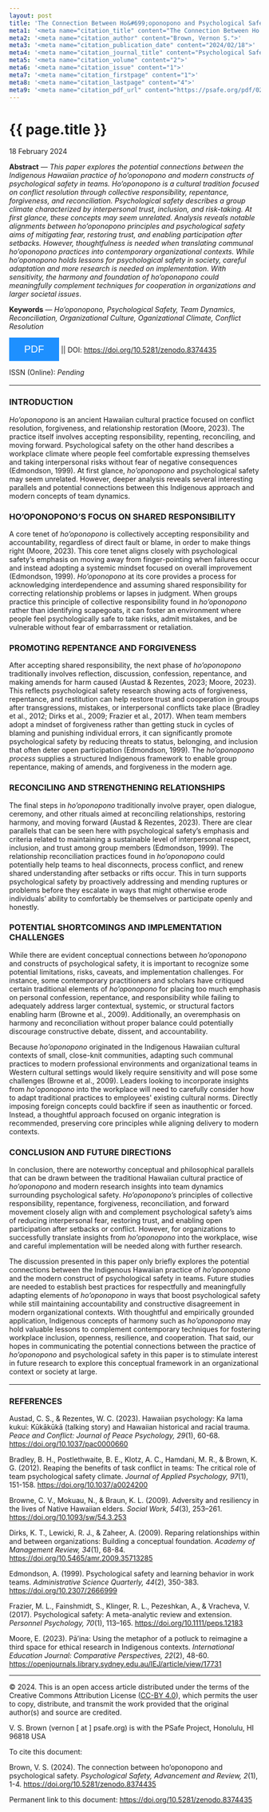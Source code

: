 ```yaml
---
layout: post
title: 'The Connection Between Ho&#699;oponopono and Psychological Safety'
meta1: '<meta name="citation_title" content="The Connection Between Ho’oponopono and Psychological Safety">'
meta2: '<meta name="citation_author" content="Brown, Vernon S.">'
meta3: '<meta name="citation_publication_date" content="2024/02/18">'
meta4: '<meta name="citation_journal_title" content="Psychological Safety, Advancement and Review">'
meta5: '<meta name="citation_volume" content="2">'
meta6: '<meta name="citation_issue" content="1">'
meta7: '<meta name="citation_firstpage" content="1">'
meta8: '<meta name="citation_lastpage" content="4">'
meta9: '<meta name="citation_pdf_url" content="https://psafe.org/pdf/02182024">'
---
```


{{ page.title }}
================
<!-- Add PDF Button Start -->
<link rel="stylesheet" href="https://cdnjs.cloudflare.com/ajax/libs/font-awesome/4.7.0/css/font-awesome.min.css">
<style>
.btn {
  background-color: DodgerBlue;
  border: none;
  color: white;
  padding: 12px 30px;
  cursor: pointer;
  font-size: 20px;
}
/* Darker background on mouse-over */
.btn:hover {
  background-color: RoyalBlue;
}
</style>
<!-- Add PDF Button End -->
<p class="meta">18 February 2024</p>

**Abstract** — _This paper explores the potential connections between the Indigenous Hawaiian practice of ho’oponopono and modern constructs of psychological safety in teams. Ho’oponopono is a cultural tradition focused on conflict resolution through collective responsibility, repentance, forgiveness, and reconciliation. Psychological safety describes a group climate characterized by interpersonal trust, inclusion, and risk-taking. At first glance, these concepts may seem unrelated. Analysis reveals notable alignments between ho’oponopono principles and psychological safety aims of mitigating fear, restoring trust, and enabling participation after setbacks. However, thoughtfulness is needed when translating communal ho’oponopono practices into contemporary organizational contexts. While ho’oponopono holds lessons for psychological safety in society, careful adaptation and more research is needed on implementation. With sensitivity, the harmony and foundation of ho’oponopono could meaningfully complement techniques for cooperation in organizations and larger societal issues_.

**Keywords** — _Ho’oponopono, Psychological Safety, Team Dynamics, Reconciliation, Organizational Culture, Oganizational Climate, Conflict Resolution_

<a href="https://psafe.org/pdf/02182024" target="_blank"><button class="btn"><i class="fa fa-download"></i> PDF</button></a> || 
DOI: <a href="https://doi.org/10.5281/zenodo.8374435" target="_blank">https://doi.org/10.5281/zenodo.8374435</a>

ISSN (Online): _Pending_
<br><br>
<hr style="margin-top:-1em;margin-bottom:+1em">

### INTRODUCTION

_Ho’oponopono_ is an ancient Hawaiian cultural practice focused on conflict resolution,
forgiveness, and relationship restoration (Moore, 2023). The practice itself involves accepting
responsibility, repenting, reconciling, and moving forward. Psychological safety on the other hand
describes a workplace climate where people feel comfortable expressing themselves and taking
interpersonal risks without fear of negative consequences (Edmondson, 1999). At first glance,
_ho’oponopono_ and psychological safety may seem unrelated. However, deeper analysis reveals
several interesting parallels and potential connections between this Indigenous approach and
modern concepts of team dynamics.

### HO’OPONOPONO’S FOCUS ON SHARED RESPONSIBILITY

A core tenet of _ho’oponopono_ is collectively accepting responsibility and accountability,
regardless of direct fault or blame, in order to make things right (Moore, 2023). This core tenet
aligns closely with psychological safety’s emphasis on moving away from finger-pointing when
failures occur and instead adopting a systemic mindset focused on overall improvement
(Edmondson, 1999). _Ho’oponopono_ at its core provides a process for acknowledging
interdependence and assuming shared responsibility for correcting relationship problems or lapses in 
judgment. When groups practice this principle of collective responsibility found in _ho’oponopono_ rather 
than identifying scapegoats, it can foster an environment where people feel psychologically safe to 
take risks, admit mistakes, and be vulnerable without fear of embarrassment or retaliation.

### PROMOTING REPENTANCE AND FORGIVENESS

After accepting shared responsibility, the next phase of _ho’oponopono_ traditionally involves 
reflection, discussion, confession, repentance, and making amends for harm caused 
(Austad & Rezentes, 2023; Moore, 2023). This reflects psychological safety research showing 
acts of forgiveness, repentance, and restitution can help restore trust and cooperation in groups
after transgressions, mistakes, or interpersonal conflicts take place 
(Bradley et al., 2012; Dirks et al., 2009; Frazier et al., 2017). When team members adopt a mindset 
of forgiveness rather than getting stuck in cycles of blaming and punishing individual errors, it can 
significantly promote psychological safety by reducing threats to status, belonging, and inclusion 
that often deter open participation (Edmondson, 1999). The _ho’oponopono process_ supplies a structured 
Indigenous framework to enable group repentance, making of amends, and forgiveness in the modern age.

### RECONCILING AND STRENGTHENING RELATIONSHIPS

The final steps in _ho’oponopono_ traditionally involve prayer, open dialogue, ceremony, and other rituals 
aimed at reconciling relationships, restoring harmony, and moving forward (Austad & Rezentes, 2023). There 
are clear parallels that can be seen here with psychological safety’s emphasis and criteria related to 
maintaining a sustainable level of interpersonal respect, inclusion, and trust among group members (Edmondson, 1999). 
The relationship reconciliation practices found in _ho’oponopono_ could potentially help teams to heal disconnects, 
process conflict, and renew shared understanding after setbacks or rifts occur. This in turn supports psychological 
safety by proactively addressing and mending ruptures or problems before they escalate in ways that might 
otherwise erode individuals’ ability to comfortably be themselves or participate openly and honestly.

### POTENTIAL SHORTCOMINGS AND IMPLEMENTATION CHALLENGES

While there are evident conceptual connections between _ho’oponopono_ and constructs of psychological safety, it is 
important to recognize some potential limitations, risks, caveats, and implementation challenges. For instance, 
some contemporary practitioners and scholars have critiqued certain traditional elements of _ho’oponopono_ for placing 
too much emphasis on personal confession, repentance, and responsibility while failing to adequately address larger 
contextual, systemic, or structural factors enabling harm (Browne et al., 2009). Additionally, an overemphasis on 
harmony and reconciliation without proper balance could potentially discourage constructive debate, dissent, 
and accountability.

Because _ho’oponopono_ originated in the Indigenous Hawaiian cultural contexts of small, close-knit communities, 
adapting such communal practices to modern professional environments and organizational teams in Western cultural 
settings would likely require sensitivity and will pose some challenges (Browne et al., 2009). Leaders looking 
to incorporate insights from _ho'oponopono_ into the workplace will need to carefully consider how to adapt traditional 
practices to employees' existing cultural norms. Directly imposing foreign concepts could backfire if seen as 
inauthentic or forced. Instead, a thoughtful approach focused on organic integration is recommended, preserving 
core principles while aligning delivery to modern contexts.

### CONCLUSION AND FUTURE DIRECTIONS

In conclusion, there are noteworthy conceptual and philosophical parallels that can be drawn between 
the traditional Hawaiian cultural practice of _ho’oponopono_ and modern research insights into team dynamics 
surrounding psychological safety. _Ho’oponopono’s_ principles of collective responsibility, repentance, 
forgiveness, reconciliation, and forward movement closely align with and complement psychological safety’s 
aims of reducing interpersonal fear, restoring trust, and enabling open participation after setbacks or 
conflict. However, for organizations to successfully translate insights from _ho’oponopono_ into the 
workplace, wise and careful implementation will be needed along with further research.

The discussion presented in this paper only briefly explores the potential connections between the 
Indigenous Hawaiian practice of _ho’oponopono_ and the modern construct of psychological safety in teams. 
Future studies are needed to establish best practices for respectfully and meaningfully adapting 
elements of _ho’oponopono_ in ways that boost psychological safety while still maintaining accountability 
and constructive disagreement in modern organizational contexts. With thoughtful and empirically 
grounded application, Indigenous concepts of harmony such as _ho’oponopono_ may hold valuable lessons 
to complement contemporary techniques for fostering workplace inclusion, openness, resilience, and 
cooperation. That said, our hopes in communicating the potential connections between the practice 
of _ho’oponopono_ and psychological safety in this paper is to stimulate interest in future research 
to explore this conceptual framework in an organizational context or society at large.
<br><br>
<hr style="margin-top:-1em;margin-bottom:+1em">

### REFERENCES

Austad, C. S., & Rezentes, W. C. (2023). Hawaiian psychology: Ka lama kukui: Kūkākūkā (talking story) 
and Hawaiian historical and racial trauma. _Peace and Conflict: Journal of Peace Psychology, 29_(1), 
60-68. <a href="https://doi.org/10.1037/pac0000660" target="_blank">https://doi.org/10.1037/pac0000660</a>

Bradley, B. H., Postlethwaite, B. E., Klotz, A. C., Hamdani, M. R., & Brown, K. G. (2012). Reaping 
the benefits of task conflict in teams: The critical role of team psychological safety climate. 
_Journal of Applied Psychology, 97_(1), 151-158. <a href="https://doi.org/10.1037/a0024200" target="_blank">https://doi.org/10.1037/a0024200</a>

Browne, C. V., Mokuau, N., & Braun, K. L. (2009). Adversity and resiliency in the lives of Native 
Hawaiian elders. _Social Work, 54_(3), 253–261. <a href="https://doi.org/10.1093/sw/54.3.253" target="_blank">https://doi.org/10.1093/sw/54.3.253</a>

Dirks, K. T., Lewicki, R. J., & Zaheer, A. (2009). Reparing relationships within and between 
organizations: Building a conceptual foundation. _Academy of Management Review, 34_(1), 68-84. 
<a href="https://doi.org/10.5465/amr.2009.35713285" target="_blank">https://doi.org/10.5465/amr.2009.35713285</a>

Edmondson, A. (1999). Psychological safety and learning behavior in work teams. _Administrative 
Science Quarterly, 44_(2), 350-383. <a href="https://doi.org/10.2307/2666999" target="_blank">https://doi.org/10.2307/2666999</a>

Frazier, M. L., Fainshmidt, S., Klinger, R. L., Pezeshkan, A., & Vracheva, V. (2017). Psychological 
safety: A meta-analytic review and extension. _Personnel Psychology, 70_(1), 
113–165. <a href="https://doi.org/10.1111/peps.12183" target="_blank">https://doi.org/10.1111/peps.12183</a>

Moore, E. (2023). Pā’ina: Using the metaphor of a potluck to reimagine a third space for ethical
research in Indigenous contexts. _International Education Journal: Comparative Perspectives, 22_(2), 
48-60. <a href="https://openjournals.library.sydney.edu.au/IEJ/article/view/17731" target="_blank">https://openjournals.library.sydney.edu.au/IEJ/article/view/17731</a>

_______________________________________________________________________________________________


© 2024. This is an open access article distributed under the terms of the 
Creative Commons Attribution License (<a href="https://creativecommons.org/licenses/by/4.0/legalcode" target="_blank">CC-BY 4.0</a>), 
which permits the user to copy, distribute, and transmit the work provided that 
the original author(s) and source are credited.

V. S. Brown (vernon [ at ] psafe.org) is with the PSafe Project, Honolulu, HI 96818 USA

To cite this document:

Brown, V. S. (2024). The connection between ho’oponopono and psychological safety. _Psychological Safety, Advancement and Review, 2_(1), 1-4. 
https://doi.org/10.5281/zenodo.8374435

Permanent link to this document:
<a href="https://doi.org/10.5281/zenodo.8374435" target="_blank">https://doi.org/10.5281/zenodo.8374435</a>
